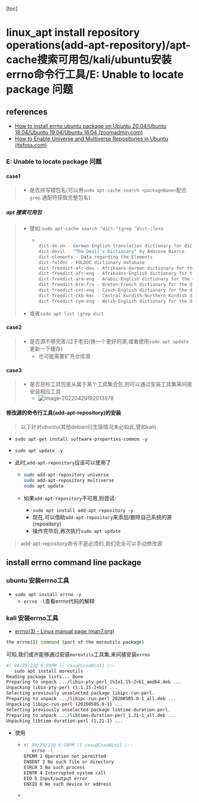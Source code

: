 [toc]

# linux_apt install repository operations(add-apt-repository)/apt-cache搜索可用包/kali/ubuntu安装errno命令行工具/E: Unable to locate package 问题

## references

- [How to install errno ubuntu package on Ubuntu 20.04/Ubuntu 18.04/Ubuntu 19.04/Ubuntu 16.04 (zoomadmin.com)](https://zoomadmin.com/HowToInstall/UbuntuPackage/errno)
- [How to Enable Universe and Multiverse Repositories in Ubuntu (itsfoss.com)](https://itsfoss.com/ubuntu-repositories/)

### E: Unable to locate package 问题

#### case1

> - 是否拼写错包名(可以用`sudo apt-cache search <packageNane>`配合`grep` 通配符获取完整包名)
>
>   

##### apt 搜索可用包

> - 譬如:`sudo apt-cache search "dict-"|grep ^dict-|less`
>
>   - ```bash
>     
>     dict-de-en - German-English translation dictionary for dictd
>     dict-devil - "The Devil's Dictionary" by Ambrose Bierce
>     dict-elements - Data regarding the Elements
>     dict-foldoc - FOLDOC dictionary database
>     dict-freedict-afr-deu - Afrikaans-German dictionary for the dict server/client
>     dict-freedict-afr-eng - Afrikaans-English dictionary for the dict server/client
>     dict-freedict-ara-eng - Arabic-English dictionary for the dict server/client
>     dict-freedict-bre-fra - Breton-French dictionary for the dict server/client
>     dict-freedict-ces-eng - Czech-English dictionary for the dict server/client
>     dict-freedict-ckb-kmr - Central Kurdish-Northern Kurdish dictionary for the dict server/client
>     dict-freedict-cym-eng - Welsh-English dictionary for the dict server/client
>     ```
>
> - 或者`sudo apt list |grep dict`

#### case2

> - 是否源不够完善/过于老旧(换一个更好的源,或者使用`sudo apt update `更新一下缓存)
>   - 也可能需要扩充仓库源

#### case3

> - 是否目标工具包是从属于某个工具集合包,则可以通过安装工具集来间接安装相应工具
>   - ![image-20220429192013978](https://cdn.jsdelivr.net/gh/xuchaoxin1375/pictures@main/images/image-20220429192013978.png)

#### 修改源的命令行工具(add-apt-repository)的安装

> 以下针对ubuntu(其他debian衍生版情况未必如此,譬如kali)

- `sudo apt-get install software-properties-common -y` 

- `sudo apt update -y`

- 此时,`add-apt-repository`应该可以使用了

  - ```bash
    sudo add-apt-repository universe
    sudo add-apt-repository multiverse
    sudo apt update
    ```

  - 如果`add-apt-repository`不可用,则尝试:

    - `sudo apt install add-apt-repository -y` 
    - 现在,可以借助`add-apt-repository`来添加/删除自己系统的源(repository)
    - 操作完毕后,再次执行`sudo apt update`

    

> add-apt-repository命令不是必须的,我们完全可以手动修改源
>
> 

## install errno command line package

### ubuntu 安装errno工具

- `sudo apt install errno -y`
  - `errno -l`查看errno代码的解释

### kali 安装errno工具

- [errno(3) - Linux manual page (man7.org)](https://man7.org/linux/man-pages/man3/errno.3.html)

```bash
the errno(1) command (part of the moreutils package)
```

可知,我们或许能够通过安装`moreutils`工具集,来间接安装`errno`

```bash
#( 04/29/22@ 6:59PM )( cxxu@CxxuWin11 ):~
   sudo apt install moreutils
Reading package lists... Done
Preparing to unpack .../libio-pty-perl_1%3a1.15-2+b1_amd64.deb ...
Unpacking libio-pty-perl (1:1.15-2+b1) ...
Selecting previously unselected package libipc-run-perl.
Preparing to unpack .../libipc-run-perl_20200505.0-1_all.deb ...
Unpacking libipc-run-perl (20200505.0-1) ...
Selecting previously unselected package libtime-duration-perl.
Preparing to unpack .../libtime-duration-perl_1.21-1_all.deb ...
Unpacking libtime-duration-perl (1.21-1) ...
```

- 使用

  - ```bash
    #( 04/29/22@ 6:59PM )( cxxu@CxxuWin11 ):~
       errno -l
    EPERM 1 Operation not permitted
    ENOENT 2 No such file or directory
    ESRCH 3 No such process
    EINTR 4 Interrupted system call
    EIO 5 Input/output error
    ENXIO 6 No such device or address
    ```

  - 

